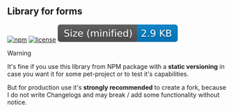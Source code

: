 ## Library for forms

[![npm](https://img.shields.io/npm/v/dk-react-mobx-config-form)](https://www.npmjs.com/package/dk-react-mobx-config-form)
[![license](https://img.shields.io/npm/l/dk-react-mobx-config-form)](https://github.com/dkazakov8/dk-framework/blob/master/packages/react-mobx-config-form/LICENSE)
![size](https://github.com/dkazakov8/dk-framework/blob/master/packages/react-mobx-config-form/size.svg)

> [!WARNING]  
> It's fine if you use this library from NPM package with a **static versioning** in case you
> want it for some pet-project or to test it's capabilities.
>
> But for production use it's **strongly recommended** to create a fork, because I do not write
> Changelogs and may break / add some functionality without notice.
